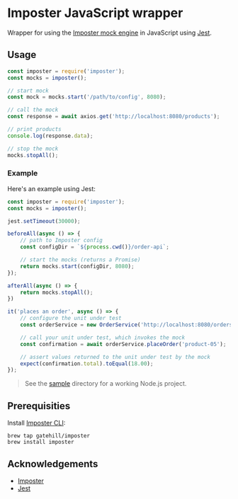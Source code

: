 Imposter JavaScript wrapper
===========================

Wrapper for using the [Imposter mock engine](https://github.com/outofcoffee/imposter/) in JavaScript using [Jest](https://jestjs.io/).

## Usage

```js
const imposter = require('imposter');
const mocks = imposter();

// start mock
const mock = mocks.start('/path/to/config', 8080);

// call the mock
const response = await axios.get('http://localhost:8080/products');

// print products
console.log(response.data);

// stop the mock
mocks.stopAll();
```

### Example

Here's an example using Jest:


```js
const imposter = require('imposter');
const mocks = imposter();

jest.setTimeout(30000);

beforeAll(async () => {
    // path to Imposter config
    const configDir = `${process.cwd()}/order-api`;

    // start the mocks (returns a Promise)
    return mocks.start(configDir, 8080);
});

afterAll(async () => {
    return mocks.stopAll();
})

it('places an order', async () => {
    // configure the unit under test
    const orderService = new OrderService('http://localhost:8080/orders');

    // call your unit under test, which invokes the mock
    const confirmation = await orderService.placeOrder('product-05');

    // assert values returned to the unit under test by the mock
    expect(confirmation.total).toEqual(18.00);
});
```

> See the [sample](./sample) directory for a working Node.js project.

## Prerequisities

Install [Imposter CLI](https://github.com/gatehill/imposter-cli):

```shell
brew tap gatehill/imposter
brew install imposter
```

## Acknowledgements

- [Imposter](https://github.com/outofcoffee/imposter)
- [Jest](https://jestjs.io/)
